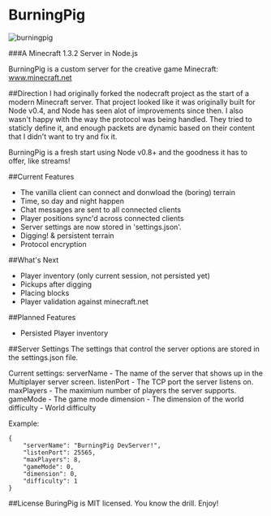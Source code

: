 BurningPig
==========

![burningpig](http://joedoyle.us/burningpig.png)

###A Minecraft 1.3.2 Server in Node.js

BurningPig is a custom server for the creative game Minecraft:
<a href="http://minecraft.net">www.minecraft.net</a>

##Direction
I had originally forked the nodecraft project as the start of a modern Minecraft server.  That 
project looked like it was originally built for Node v0.4, and Node has seen alot of improvements 
since then. I also wasn't happy with the way the protocol was being handled. They tried to staticly 
define it, and enough packets are dynamic based on their content that I didn't want to try and fix it.

BurningPig is a fresh start using Node v0.8+ and the goodness it has to offer, like streams!  

##Current Features
* The vanilla client can connect and donwload the (boring) terrain
* Time, so day and night happen
* Chat messages are sent to all connected clients
* Player positions sync'd across connected clients
* Server settings are now stored in 'settings.json'.
* Digging! & persistent terrain
* Protocol encryption

##What's Next
* Player inventory (only current session, not persisted yet)
* Pickups after digging
* Placing blocks
* Player validation against minecraft.net

##Planned Features
* Persisted Player inventory

##Server Settings
The settings that control the server options are stored in the settings.json file.

Current settings:
serverName - The name of the server that shows up in the Multiplayer server screen.
listenPort - The TCP port the server listens on.
maxPlayers - The maximium number of players the server supports.
gameMode - The game mode
dimension - The dimension of the world
difficulty - World difficulty

Example:

    {
        "serverName": "BurningPig DevServer!",
        "listenPort": 25565,
        "maxPlayers": 8,
        "gameMode": 0,
        "dimension": 0,
        "difficulty": 1
    }

##License
BuringPig is MIT licensed.  You know the drill.  Enjoy!
